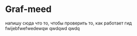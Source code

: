 # Graf-meed
напишу сюда что то, чтобы проверить то, как работает гид  
fwijebfwefwedewqw 
qwdqwd
qwdq